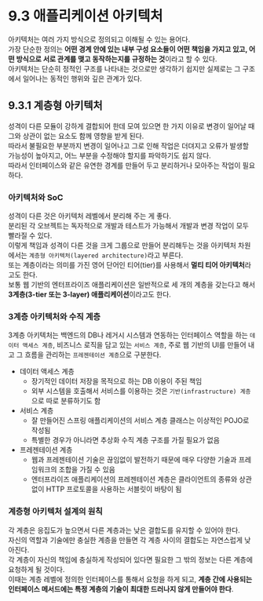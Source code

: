 # 9.3 애플리케이션 아키텍처

아키텍처는 여러 가지 방식으로 정의되고 이해될 수 있는 용어다.  
가장 단순한 정의는 **어떤 경계 안에 있는 내부 구성 요소들이 어떤 책임을 가지고 있고, 어떤 방식으로 서로 관계를 맺고 동작하는지를 규정하는 것**이라고 할 수 있다.  
아키텍처는 단순히 정적인 구조를 나타내는 것으로만 생각하기 쉽지만 실제로는 그 구조에서 일어나는 동적인 행위와 깊은 관계가 있다.

## 9.3.1 계층형 아키텍처

성격이 다른 모듈이 강하게 결합되어 한데 모여 있으면 한 가지 이유로 변경이 일어날 때 그와 상관이 없는 요소도 함께 영향을 받게 된다.  
따라서 불필요한 부분까지 변경이 일어나고 그로 인해 작업은 더뎌지고 오류가 발생할 가능성이 높아지고, 어느 부분을 수정해야 할지를 파악하기도 쉽지 않다.  
따라서 인터페이스와 같은 유연한 경계를 만들어 두고 분리하거나 모아주는 작업이 필요하다.

### 아키텍처와 SoC

성격이 다른 것은 아키텍처 레벨에서 분리해 주는 게 좋다.  
분리된 각 오브젝트는 독자적으로 개발과 테스트가 가능해서 개발과 변경 작업이 모두 빨라질 수 있다.  
이렇게 책임과 성격이 다른 것을 크게 그룹으로 만들어 분리해두는 것을 아키텍처 차원에서는 `계층형 아키텍처(layered architecture)`라고 부른다.  
또는 계층이라는 의미를 가진 영어 단어인 티어(tier)를 사용해서 **멀티 티어 아키텍처**라고도 한다.  
보통 웹 기반의 엔터프라이즈 애플리케이션은 일반적으로 세 개의 계층을 갖는다고 해서 **3계층(3-tier 또는 3-layer) 애플리케이션**이라고도 한다.

### 3계층 아키텍처와 수직 계층

3계층 아키텍처는 백엔드의 DB나 레거시 시스템과 연동하는 인터페이스 역할을 하는 `데이터 액세스 계층`, 비즈니스 로직을 담고 있는 `서비스 계층`, 주로 웹 기반의 UI를 만들어 내고 그 흐름을 관리하는 `프레젠테이션 계층`으로 구분한다.

- 데이터 액세스 계층
  - 장기적인 데이터 저장을 목적으로 하는 DB 이용이 주된 책임
  - 외부 시스템을 호출해서 서비스를 이용하는 것은 `기반(infrastructure) 계층`으로 따로 분류하기도 함
- 서비스 계층
  - 잘 만들어진 스프링 애플리케이션의 서비스 계층 클래스는 이상적인 POJO로 작성됨
  - 특별한 경우가 아니라면 추상화 수직 계층 구조를 가질 필요가 없음
- 프레젠테이션 계층
  - 웹과 프레젠테이션 기술은 끊임없이 발전하기 때문에 매우 다양한 기술과 프레임워크의 조합을 가질 수 있음
  - 엔터프라이즈 애플리케이션의 프레젠테이션 계층은 클라이언트의 종류와 상관없이 HTTP 프로토콜을 사용하는 서블릿이 바탕이 됨

### 계층형 아키텍처 설계의 원칙

각 계층은 응집도가 높으면서 다른 계층과는 낮은 결합도를 유지할 수 있어야 한다.  
자신의 역할과 기술에만 충실한 계층을 만들면 각 계층 사이의 결합도는 자연스럽게 낮아진다.  
각 계층이 자신의 책임에 충실하게 작성되어 있다면 필요한 그 밖의 정보는 다른 계층에 요청하게 될 것이다.  
이때는 계층 레벨에 정의한 인터페이스를 통해서 요청을 하게 되고, **계층 간에 사용되는 인터페이스 메서드에는 특정 계층의 기술이 최대한 드러나지 않게 만들어야 한다**.
